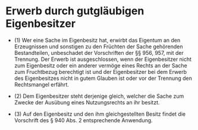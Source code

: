 # Erwerb durch gutgläubigen Eigenbesitzer

- (1) Wer eine Sache im Eigenbesitz hat, erwirbt das Eigentum an den Erzeugnissen und sonstigen zu den Früchten der Sache gehörenden Bestandteilen, unbeschadet der Vorschriften der §§ 956, 957, mit der Trennung. Der Erwerb ist ausgeschlossen, wenn der Eigenbesitzer nicht zum Eigenbesitz oder ein anderer vermöge eines Rechts an der Sache zum Fruchtbezug berechtigt ist und der Eigenbesitzer bei dem Erwerb des Eigenbesitzes nicht in gutem Glauben ist oder vor der Trennung den Rechtsmangel erfährt.

- (2) Dem Eigenbesitzer steht derjenige gleich, welcher die Sache zum Zwecke der Ausübung eines Nutzungsrechts an ihr besitzt.

- (3) Auf den Eigenbesitz und den ihm gleichgestellten Besitz findet die Vorschrift des § 940 Abs. 2 entsprechende Anwendung.

